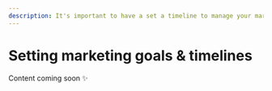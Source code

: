 ```yaml
---
description: It's important to have a set a timeline to manage your marketing goals
---
```


# Setting marketing goals & timelines

Content coming soon ✨

